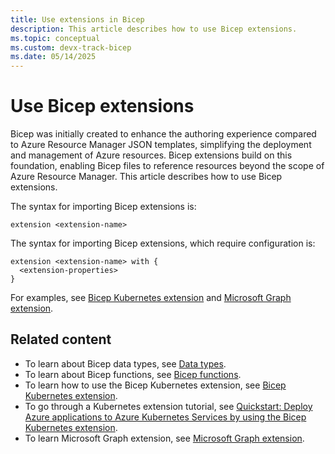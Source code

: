 ```yaml
---
title: Use extensions in Bicep
description: This article describes how to use Bicep extensions.
ms.topic: conceptual
ms.custom: devx-track-bicep
ms.date: 05/14/2025
---
```


# Use Bicep extensions

Bicep was initially created to enhance the authoring experience compared to Azure Resource Manager JSON templates, simplifying the deployment and management of Azure resources. Bicep extensions build on this foundation, enabling Bicep files to reference resources beyond the scope of Azure Resource Manager. This article describes how to use Bicep extensions.

The syntax for importing Bicep extensions is:

```bicep
extension <extension-name>
```

The syntax for importing Bicep extensions, which require configuration is:

```bicep
extension <extension-name> with {
  <extension-properties>
}
```

For examples, see [Bicep Kubernetes extension](./bicep-kubernetes-extension.md) and [Microsoft Graph extension](https://aka.ms/graphbicep).

## Related content

- To learn about Bicep data types, see [Data types](./data-types.md).
- To learn about Bicep functions, see [Bicep functions](./bicep-functions.md).
- To learn how to use the Bicep Kubernetes extension, see [Bicep Kubernetes extension](./bicep-kubernetes-extension.md).
- To go through a Kubernetes extension tutorial, see [Quickstart: Deploy Azure applications to Azure Kubernetes Services by using the Bicep Kubernetes extension](/azure/aks/learn/quick-kubernetes-deploy-bicep-kubernetes-extension).
- To learn Microsoft Graph extension, see [Microsoft Graph extension](https://aka.ms/graphbicep).
